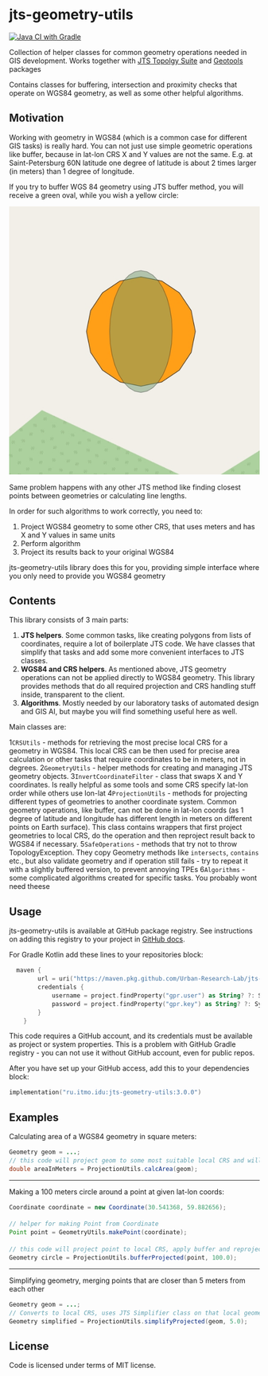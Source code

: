 # jts-geometry-utils

[![Java CI with Gradle](https://github.com/Urban-Research-Lab/jts-geometry-utils/actions/workflows/gradle.yml/badge.svg?branch=main)](https://github.com/Urban-Research-Lab/jts-geometry-utils/actions/workflows/gradle.yml)

Collection of helper classes for common geometry operations needed in GIS development. 
Works together with [JTS Topolgy Suite](https://github.com/locationtech/jts) and [Geotools](https://geotools.org) packages

Contains classes for buffering, intersection and proximity checks that operate on WGS84 geometry, as well as some other helpful algorithms.

## Motivation

Working with geometry in WGS84 (which is a common case for different GIS tasks) is really hard. You can not just use simple geometric operations like buffer, because in lat-lon CRS X and 
Y values are not the same. E.g. at Saint-Petersburg 60N latitude one degree of latitude is about 2 times larger (in meters) than 1 degree of longitude.

If you try to buffer WGS 84 geometry using JTS buffer method, you will receive a green oval, while you wish a yellow circle:

![2 buffers](/doc/2buffers.jpg)

Same problem happens with any other JTS method like finding closest points between geometries or calculating line lengths. 

In order for such algorithms to work correctly, you need to:
1. Project WGS84 geometry to some other CRS, that uses meters and has X and Y values in same units
2. Perform algorithm
3. Project its results back to your original WGS84

jts-geometry-utils library does this for you, providing simple interface where you only need to provide you WGS84 geometry

## Contents

This library consists of 3 main parts:

1. **JTS helpers**. Some common tasks, like creating polygons from lists of coordinates, require a lot of boilerplate JTS code.
We have classes that simplify that tasks and add some more convenient interfaces to JTS classes.
2. **WGS84 and CRS helpers**. As mentioned above, JTS geometry operations can not be applied directly to WGS84 geometry. This library
provides methods that do all required projection and CRS handling stuff inside, transparent to the client.
3. **Algorithms**. Mostly needed by our laboratory tasks of automated design and GIS AI, but maybe you will find something
useful here as well.

Main classes are:

1`CRSUtils` - methods for retrieving the most precise local CRS for a geometry in WGS84. This local CRS can be then
   used for precise area calculation or other tasks that require coordinates to be in meters, not in degrees.
2`GeometryUtils` - helper methods for creating and managing JTS geometry objects.
3`InvertCoordinateFilter` - class that swaps X and Y coordinates. Is really helpful as some tools and some CRS specify lat-lon order
   while others use lon-lat
4`ProjectionUtils` - methods for projecting different types of geometries to another coordinate system. Common geometry operations, like
   buffer, can not be done in lat-lon coords (as 1 degree of latitude and longitude has different length in meters on different points on Earth surface).
   This class contains wrappers that first project geometries to local CRS, do the operation and then reproject result back to WGS84 if necessary.
5`SafeOperations` - methods that try not to throw TopologyException. They copy Geometry methods like `intersects`, `contains` etc.,
but also validate geometry and if operation still fails - try to repeat it with a slightly buffered version, to prevent annoying TPEs
6`Algorithms` - some complicated algorithms created for specific tasks. You probably wont need theese

## Usage

jts-geometry-utils is available at GitHub package registry. See instructions on
adding this registry to your project in [GitHub docs](https://docs.github.com/en/packages/working-with-a-github-packages-registry/working-with-the-gradle-registry).

For Gradle Kotlin add these lines to your repositories block:

```kotlin
  maven {
        url = uri("https://maven.pkg.github.com/Urban-Research-Lab/jts-geometry-utils")
        credentials {
            username = project.findProperty("gpr.user") as String? ?: System.getenv("USERNAME")
            password = project.findProperty("gpr.key") as String? ?: System.getenv("TOKEN")
        }
    }
```
This code requires a GitHub account, and its credentials must be available as project or system properties. This 
is a problem with GitHub Gradle registry - you can not use it without GitHub account, even for public repos.

After you have set up your GitHub access, add this to your dependencies block:

```kotlin
implementation("ru.itmo.idu:jts-geometry-utils:3.0.0")
```

## Examples

Calculating area of a WGS84 geometry in square meters:

```java
Geometry geom = ...;
// this code will project geom to some most suitable local CRS and will calculate its area in that CRS
double areaInMeters = ProjectionUtils.calcArea(geom);
```

---
Making a 100 meters circle around a point at given lat-lon coords:

```java
Coordinate coordinate = new Coordinate(30.541368, 59.882656);

// helper for making Point from Coordinate
Point point = GeometryUtils.makePoint(coordinate); 

// this code will project point to local CRS, apply buffer and reproject back to WGS84
Geometry circle = ProjectionUtils.bufferProjected(point, 100.0);
```
---

Simplifying geometry, merging points that are closer than 5 meters from each other
```java
Geometry geom = ...;
// Converts to local CRS, uses JTS Simplifier class on that local geometry, then projects back to WGS84
Geometry simplified = ProjectionUtils.simplifyProjected(geom, 5.0);
```



## License

Code is licensed under terms of MIT license.